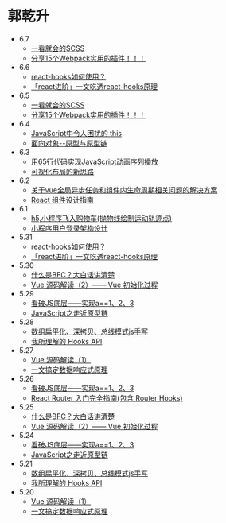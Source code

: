 # 郭乾升
- 6.7
  - [一看就会的SCSS](https://juejin.cn/post/6943987760130687012)
  - [分享15个Webpack实用的插件！！！](https://juejin.cn/post/6944940506862485511)
- 6.6
  - [react-hooks如何使用？](https://juejin.cn/post/6864438643727433741)
  - [「react进阶」一文吃透react-hooks原理](https://juejin.cn/post/6944863057000529933)
- 6.5
  - [一看就会的SCSS](https://juejin.cn/post/6943987760130687012)
  - [分享15个Webpack实用的插件！！！](https://juejin.cn/post/6944940506862485511)
- 6.4
  - [JavaScript中令人困扰的 this](https://juejin.cn/post/6944587375334916126)
  - [面向对象--原型与原型链](https://juejin.cn/post/6944595399088799752) 
- 6.3
  - [用65行代码实现JavaScript动画序列播放](https://juejin.cn/post/6943433312371212302)
  - [可视化布局的新思路](https://juejin.cn/post/6943474376767438885)
- 6.2
  - [关于vue全局异步任务和组件内生命周期相关问题的解决方案](https://juejin.cn/post/6943054839555293191)
  - [React 组件设计指南](https://juejin.cn/post/6942720798335434766)  
- 6.1
  - [h5,小程序飞入购物车(抛物线绘制运动轨迹点)](https://juejin.cn/post/6884420198389973000)
  - [小程序用户登录架构设计](https://juejin.cn/post/6945264484491460638)
- 5.31
  - [react-hooks如何使用？](https://juejin.cn/post/6864438643727433741)
  - [「react进阶」一文吃透react-hooks原理](https://juejin.cn/post/6944863057000529933)
- 5.30
  - [什么是BFC？大白话讲清楚](https://juejin.cn/post/6950082193632788493)
  - [Vue 源码解读（2）—— Vue 初始化过程](https://juejin.cn/post/6950084496515399717)
- 5.29
  - [看破JS底层——实现a==1、2、3](https://juejin.cn/post/6948257149625729055)
  - [JavaScript之走近原型链](https://juejin.cn/post/6949814782862032909)
- 5.28
  - [数组扁平化、深拷贝、总线模式js手写](https://juejin.cn/post/6949533652439007268)
  - [我所理解的 Hooks API](https://juejin.cn/post/6948974432341721102)
- 5.27
  - [Vue 源码解读（1）](https://juejin.cn/post/6949370458793836580)
  - [一文搞定数据响应式原理](https://juejin.cn/post/6949481542431277093)
- 5.26
  - [看破JS底层——实现a==1、2、3](https://juejin.cn/post/6948257149625729055)
  - [React Router 入门完全指南(包含 Router Hooks)](https://juejin.cn/post/6948226424427773983)
- 5.25
  - [什么是BFC？大白话讲清楚](https://juejin.cn/post/6950082193632788493)
  - [Vue 源码解读（2）—— Vue 初始化过程](https://juejin.cn/post/6950084496515399717)
- 5.24
  - [看破JS底层——实现a==1、2、3](https://juejin.cn/post/6948257149625729055)
  - [JavaScript之走近原型链](https://juejin.cn/post/6949814782862032909)
- 5.21
  - [数组扁平化、深拷贝、总线模式js手写](https://juejin.cn/post/6949533652439007268)
  - [我所理解的 Hooks API](https://juejin.cn/post/6948974432341721102)
- 5.20
  - [Vue 源码解读（1）](https://juejin.cn/post/6949370458793836580)
  - [一文搞定数据响应式原理](https://juejin.cn/post/6949481542431277093)